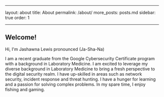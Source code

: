 
---
layout: about
title: About
permalink: /about/
more_posts: posts.md
sidebar: true
order: 1

---
## Welcome!
Hi, I'm Jashawna Lewis 
pronounced (Ja-Sha-Na)

I am a recent graduate from the Google Cybersecurity Certificate program with a background in Laboratory Medicine. 
I am excited to leverage my diverse background in Laboratory Medicine to bring a fresh perspective to the digital security realm. 
I have up-skilled in areas such as network security, incident response and threat hunting. 
I have a hunger for learning and a passion for solving complex problems.
In my spare time, I enjoy fishing and gaming.

<!--author-->
